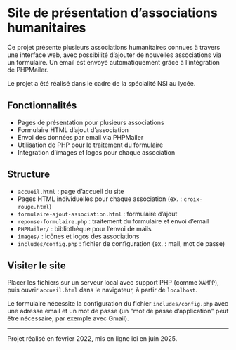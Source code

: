 # Site de présentation d’associations humanitaires

Ce projet présente plusieurs associations humanitaires connues à travers une interface web, avec possibilité d’ajouter de nouvelles associations via un formulaire. Un email est envoyé automatiquement grâce à l’intégration de PHPMailer.

Le projet a été réalisé dans le cadre de la spécialité NSI au lycée.

## Fonctionnalités
- Pages de présentation pour plusieurs associations
- Formulaire HTML d’ajout d’association
- Envoi des données par email via PHPMailer
- Utilisation de PHP pour le traitement du formulaire
- Intégration d’images et logos pour chaque association

## Structure
- `accueil.html` : page d’accueil du site
- Pages HTML individuelles pour chaque association (ex. : `croix-rouge.html`)
- `formulaire-ajout-association.html` : formulaire d’ajout
- `reponse-formulaire.php` : traitement du formulaire et envoi d’email
- `PHPMailer/` : bibliothèque pour l’envoi de mails
- `images/` : icônes et logos des associations
- `includes/config.php` : fichier de configuration (ex. : mail, mot de passe)

## Visiter le site

Placer les fichiers sur un serveur local avec support PHP (comme `XAMPP`), puis ouvrir `accueil.html` dans le navigateur, à partir de `localhost`.

Le formulaire nécessite la configuration du fichier `includes/config.php` avec une adresse email et un mot de passe (un "mot de passe d’application" peut être nécessaire, par exemple avec Gmail).

---

Projet réalisé en février 2022, mis en ligne ici en juin 2025.
